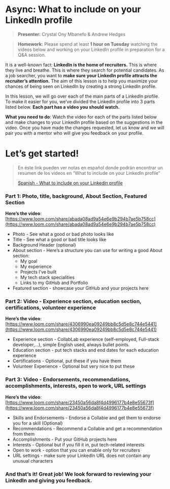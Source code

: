# Async: What to include on your LinkedIn profile

> **Presenter:** Crystal Ony Mbanefo & Andrew Hedges

> **Homework:** Please spend at least **1 hour on Tuesday** watching the videos below and working on your LinkedIn profile in preparation for a Q&A session.

It is a well-known fact: **LinkedIn is the home of recruiters.** This is where they live and breathe. This is where they search for potential candidates. As a job searcher, you want to **make sure your LinkedIn profile attracts the recruiter’s attention.** The aim of this lesson is to help you maximize your chances of being seen on LinkedIn by creating a strong LinkedIn profile.

In this lesson, we will go over each of the main parts of a LinkedIn profile. To make it easier for you, we’ve divided the LinkedIn profile into 3 parts listed below. **Each part has a video you should watch.**

**What you need to do**: Watch the video for each of the parts listed below and make changes to your LinkedIn profile based on the suggestions in the video. Once you have made the changes requested, let us know and we will pair you with a mentor who will give you feedback on your profile.

# Let’s get started!

> En éste link pueden ver notas en español donde podrán encontrar un resúmen de los videos en “What to include on your LinkedIn profile” 
> 
> [Spanish - What to include on your Linkedin profile](./what-to-include-on-linkedin-spanish.md)

### Part 1: Photo, title, background, About Section, Featured Section

**Here’s the video**: [https://www.loom.com/share/abada08ad9a54e6e9b294b7ae5b758cc](https://www.loom.com/share/abada08ad9a54e6e9b294b7ae5b758cc)

- Photo - See what a good or bad photo looks like
- Title - See what a good or bad title looks like
- Background Header (optional)
- About section - Here’s a structure you can use for writing a good About section:
  - My goal
  - My experience
  - Projects I’ve built
  - My tech stack specialities
  - Links to my GitHub and Portfolio
- Featured section - showcase your GitHub and your projects here

### Part 2: Video - Experience section, education section, certifications, volunteer experience

**Here’s the video**: [https://www.loom.com/share/4306990ea09249bb8c5d5e8c744e5441](https://www.loom.com/share/4306990ea09249bb8c5d5e8c744e5441)

- Experience section - CollabLab experience (self-employed, Full-stack developer,...), simple English used, always bullet points.
- Education section - put tech stacks and end dates for each education experience
- Certifications - Optional, put these if you have them
- Volunteer Experience - Optional but very nice to put these

### Part 3: Video - Endorsements, recommendations, accomplishments, interests, open to work, URL settings

**Here’s the video**: [https://www.loom.com/share/23450a56da8f4d4996177b4e8e55673f](https://www.loom.com/share/23450a56da8f4d4996177b4e8e55673f)

- Skills and Endorsements - Endorse a Collabie and get them to endorse you for a skill (Optional)
- Recommendations - Recommend a Collabie and get a recommendation from them
- Accomplishments - Put your GitHub projects here
- Interests - Optional but if you fill it in, put tech-related interests
- Open to work - option that you can enable only for recruiters
- URL settings - make sure your LinkedIn URL does not contain any unusual characters

### And that’s it! Great job! We look forward to reviewing your LinkedIn and giving you feedback.
